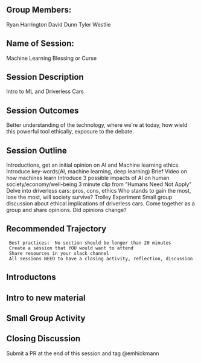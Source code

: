 ## Group Members:
Ryan Harrington
David Dunn
Tyler Westlie 


## Name of Session: 
Machine Learning Blessing or Curse

## Session Description 
Intro to ML and Driverless Cars


## Session Outcomes 
Better understanding of the technology, where we're at today, how wield this powerful tool ethically, exposure to the debate.


## Session Outline 
Introductions, get an initial opinion on AI and Machine learning ethics.
Introduce key-words(AI, machine learning, deep learning)
Brief Video on how machines learn
Introduce 3 possible impacts of AI on human society/economy/well-being
3 minute clip from "Humans Need Not Apply"
Delve into driverless cars: pros, cons, ethics
Who stands to gain the most, lose the most, will society survive?
Trolley Experiment
Small group discussion about ethical implications of driverless cars.
Come together as a group and share opinions.
Did opinions change?

## Recommended Trajectory 

     Best practices:  No section should be longer than 20 minutes
     Create a session that YOU would want to attend
     Share resources in your slack channel
     All sessions NEED to have a closing activity, reflection, discussion
    
## Introductons 
## Intro to new material
## Small Group Activity
## Closing Discussion


Submit a PR at the end of this session and tag @emhickmann
